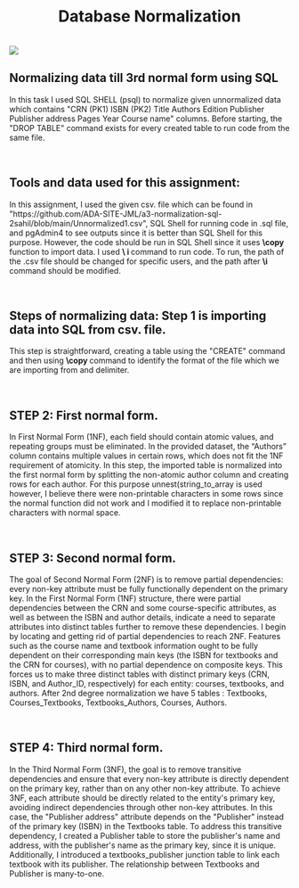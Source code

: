 <h1  align=center  >Database Normalization </h1>

<br>

<img  src="https://miro.medium.com/v2/resize:fit:4800/format:webp/1*HmcXjAZ1VInTlJXqUUBfVg.jpeg"/>



<br>

<h2>Normalizing data till 3rd normal form using SQL</h2>

<p>In this task I used SQL  SHELL (psql) to normalize given unnormalized data which contains "CRN (PK1)	ISBN (PK2)	Title	Authors	Edition	Publisher	Publisher address	Pages	Year	Course name" columns. Before starting, the "DROP TABLE" command exists for every created table to run code from the same file.
</p>
<br>
<h2>Tools and data used for this assignment:</h2>

<p> In this assignment, I used the given csv. file which can be found in "https://github.com/ADA-SITE-JML/a3-normalization-sql-2sahil/blob/main/Unnormalized1.csv", SQL Shell for running code in .sql file, and pgAdmin4 to see outputs since it is better than SQL Shell for this purpose. However, the code should be run in SQL Shell since it uses <b>\copy </b> function to import data. I used <b>\ i </b> command to run code. To run, the path of the .csv file should be changed for specific users, and the path after  <b>\i</b> command should be modified.</p>
<br>
<h2>Steps of normalizing data: Step 1 is importing data into SQL from csv. file.</h2>
<p> This step is straightforward, creating a table using the "CREATE" command and then using <b>\copy </b> command to identify the format of the file which we are importing from and delimiter.  </p>

<br>

<h2>STEP 2: First normal form.</h2>

  <p> In First Normal Form (1NF), each field should contain atomic values, and
repeating groups must be eliminated. In the provided dataset, the “Authors” column
contains multiple values in certain rows, which does not fit the 1NF requirement of
atomicity. In this step, the imported table is normalized into the first normal form by splitting the non-atomic author column and creating rows for each author. For this purpose unnest(string_to_array is used however, I believe there were non-printable characters in some rows since the normal function did not work and I modified it to replace non-printable characters with normal space.</p>  

<br>

<h2>STEP 3: Second normal form.</h2>  

<p> The goal of Second Normal Form (2NF) is to remove partial dependencies:
every non-key attribute must be fully functionally dependent on the primary key. In
the First Normal Form (1NF) structure, there were partial dependencies between the
CRN and some course-specific attributes, as well as between the ISBN and author
details, indicate a need to separate attributes into distinct tables further to remove
these dependencies. I begin by locating and getting rid of partial dependencies to reach 2NF. Features such as the course name and textbook information ought to be fully dependent on their corresponding main keys (the ISBN for textbooks and the CRN for courses), with no partial dependence on composite keys. This forces us to make three distinct tables with distinct primary keys (CRN, ISBN, and Author_ID, respectively) for each entity: courses, textbooks, and authors. After 2nd degree normalization we have 5 tables : Textbooks, Courses_Textbooks, Textbooks_Authors, Courses, Authors.</p> 

<br>  

<h2>STEP 4: Third normal form. </h2>

<p> In the Third Normal Form (3NF), the goal is to remove transitive dependencies and ensure that every non-key attribute is directly dependent on the primary key, rather than on any other non-key attribute. To achieve 3NF, each attribute should be directly related to the entity's primary key, avoiding indirect dependencies through other non-key attributes. In this case, the "Publisher address" attribute depends on the "Publisher" instead of the primary key (ISBN) in the Textbooks table. To address this transitive dependency, I created a Publisher table to store the publisher's name and address, with the publisher's name as the primary key, since it is unique. Additionally, I introduced a textbooks_publisher junction table to link each textbook with its publisher. The relationship between Textbooks and Publisher is many-to-one.</p>
